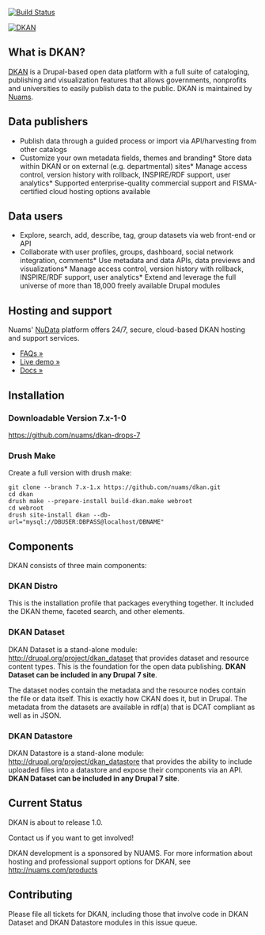 [![Build Status](https://travis-ci.org/nuams/dkan.svg?branch=7.x-1.x)](https://travis-ci.org/nuams/dkan)

[![DKAN](https://drupal.org/files/dkanscreenshot.png)](http://nucivic.com/dkan)

## What is DKAN?

[DKAN](http://nucivic.com/dkan) is a Drupal-based open data platform with a full suite of cataloging, publishing and visualization features that allows governments, nonprofits and universities to easily publish data to the public. DKAN is maintained by [Nuams](http://nucivic.com/dkan).

## Data publishers

*   Publish data through a guided process or import via API/harvesting from other catalogs
*   Customize your own metadata fields, themes and branding*   Store data within DKAN or on external (e.g. departmental) sites*   Manage access control, version history with rollback, INSPIRE/RDF support, user analytics*   Supported enterprise-quality commercial support and FISMA-certified cloud hosting options available

## Data users

*   Explore, search, add, describe, tag, group datasets via web front-end or API
*   Collaborate with user profiles, groups, dashboard, social network integration, comments*   Use metadata and data APIs, data previews and visualizations*   Manage access control, version history with rollback, INSPIRE/RDF support, user analytics*   Extend and leverage the full universe of more than 18,000 freely available Drupal modules

## Hosting and support

Nuams' [NuData](http://nucivic.com/products/nudata/) platform offers 24/7, secure, cloud-based DKAN hosting and support services.

*   [FAQs »](http://nucivic.com/products/nudata/nudata-faqs/)
*   [ Live demo » ](http://demo.getdkan.com/)
*   [ Docs » ](http://docs.getdkan.com//)

## Installation

### Downloadable Version 7.x-1-0

https://github.com/nuams/dkan-drops-7

### Drush Make

Create a full version with drush make:

```
git clone --branch 7.x-1.x https://github.com/nuams/dkan.git
cd dkan
drush make --prepare-install build-dkan.make webroot
cd webroot
drush site-install dkan --db-url="mysql://DBUSER:DBPASS@localhost/DBNAME"
```

## Components

DKAN consists of three main components:

### DKAN Distro

This is the installation profile that packages everything together. It included the DKAN theme, faceted search, and other elements.

### DKAN Dataset

DKAN Dataset is a stand-alone module: http://drupal.org/project/dkan_dataset that provides dataset and resource content types. This is the foundation for the open data publishing. **DKAN Dataset can be included in any Drupal 7 site**.

The dataset nodes contain the metadata and the resource nodes contain the file or data itself. This is exactly how CKAN does it, but in Drupal.  The metadata from the datasets are available in rdf(a) that is DCAT compliant as well as in JSON.

### DKAN Datastore

DKAN Datastore is a stand-alone module: http://drupal.org/project/dkan_datastore that provides the ability to include uploaded files into a datastore and expose their components via an API. **DKAN Dataset can be included in any Drupal 7 site**.

## Current Status

DKAN is about to release 1.0.

Contact us if you want to get involved!

DKAN development is a sponsored by NUAMS. For more information about hosting and professional support options for DKAN, see http://nuams.com/products

## Contributing

Please file all tickets for DKAN, including those that involve code in DKAN Dataset and DKAN Datastore modules in this issue queue.
